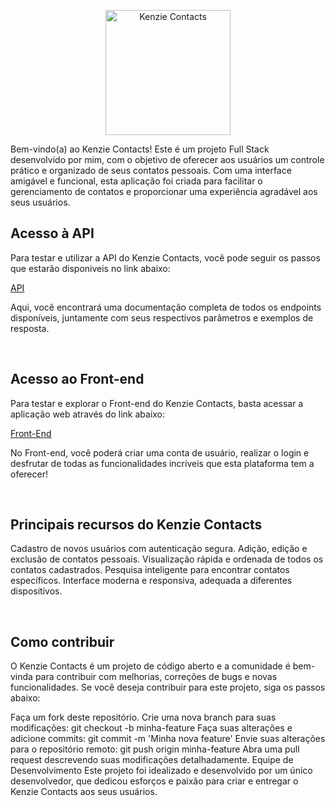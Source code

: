 <p align="center">
  <img src="https://res.cloudinary.com/dhavjx2gp/image/upload/v1691377967/logo-default_kgxhwy.svg" alt="Kenzie Contacts" width="200" height="200">
</p>
Bem-vindo(a) ao Kenzie Contacts! Este é um projeto Full Stack desenvolvido por mim, com o objetivo de oferecer aos usuários um controle prático e organizado de seus contatos pessoais. Com uma interface amigável e funcional, esta aplicação foi criada para facilitar o gerenciamento de contatos e proporcionar uma experiência agradável aos seus usuários.

<br>

## Acesso à API
Para testar e utilizar a API do Kenzie Contacts, você pode seguir os passos que estarão disponiveis no link abaixo:

<a href="https://github.com/sales-gb/kenzie-contacts/tree/main/back">API</a>

Aqui, você encontrará uma documentação completa de todos os endpoints disponíveis, juntamente com seus respectivos parâmetros e exemplos de resposta.

<br>

## Acesso ao Front-end
Para testar e explorar o Front-end do Kenzie Contacts, basta acessar a aplicação web através do link abaixo:

<a href="https://github.com/sales-gb/kenzie-contacts/tree/main/front">Front-End</a>

No Front-end, você poderá criar uma conta de usuário, realizar o login e desfrutar de todas as funcionalidades incríveis que esta plataforma tem a oferecer!

<br>

## Principais recursos do Kenzie Contacts
Cadastro de novos usuários com autenticação segura.
Adição, edição e exclusão de contatos pessoais.
Visualização rápida e ordenada de todos os contatos cadastrados.
Pesquisa inteligente para encontrar contatos específicos.
Interface moderna e responsiva, adequada a diferentes dispositivos.

<br> 


## Como contribuir
O Kenzie Contacts é um projeto de código aberto e a comunidade é bem-vinda para contribuir com melhorias, correções de bugs e novas funcionalidades. Se você deseja contribuir para este projeto, siga os passos abaixo:

Faça um fork deste repositório.
Crie uma nova branch para suas modificações: git checkout -b minha-feature
Faça suas alterações e adicione commits: git commit -m 'Minha nova feature'
Envie suas alterações para o repositório remoto: git push origin minha-feature
Abra uma pull request descrevendo suas modificações detalhadamente.
Equipe de Desenvolvimento
Este projeto foi idealizado e desenvolvido por um único desenvolvedor, que dedicou esforços e paixão para criar e entregar o Kenzie Contacts aos seus usuários.
